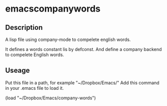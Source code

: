 # emacscompanywords

## Description
A lisp file using company-mode to compelete english words.

It defines a words constant lis by defconst. 
And define a company backend to compelete English words.

## Useage

Put this file in a path, for example "~/Dropbox/Emacs/"
Add this command in your .emacs file to load it.

(load "~/Dropbox/Emacs/company-words")
